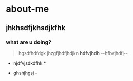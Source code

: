 # about-me
## jhkhsdfjkhsdjkfhk
### what are u doing?
> hgsdfhdfdgk
> jhzgfjhdfjhdjkn
**hdfvjhdh**
--hfbvjhdfj--
* njdfvjsdkdfhk *
- ghshjhgsj -